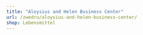 ```yaml
---
title: "Aloysius and Helen Business Center"
url: /zwedru/aloysius-and-helen-business-center/
shop: Lebensmittel
---
```

